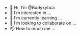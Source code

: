 - 👋 Hi, I’m @Budyxybca
- 👀 I’m interested in ...
- 🌱 I’m currently learning ...
- 💞️ I’m looking to collaborate on ...
- 📫 How to reach me ...

<!---
Budyxybca/Budyxybca is a ✨ special ✨ repository because its `README.md` (this file) appears on your GitHub profile.
You can click the Preview link to take a look at your changes.
--->
